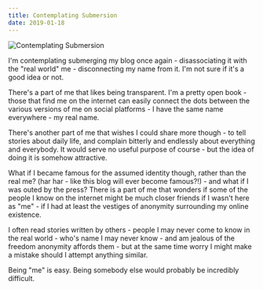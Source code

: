 ```yaml
---
title: Contemplating Submersion
date: 2019-01-18
---
```


![Contemplating Submersion](https://source.unsplash.com/gp8BLyaTaA0/1600x900)

I'm contemplating submerging my blog once again - disassociating it with the "real world" me - disconnecting my name from it. I'm not sure if it's a good idea or not.

There's a part of me that likes being transparent. I'm a pretty open book - those that find me on the internet can easily connect the dots between the various versions of me on social platforms - I have the same name everywhere - my real name.

There's another part of me that wishes I could share more though - to tell stories about daily life, and complain bitterly and endlessly about everything and everybody. It would serve no useful purpose of course - but the idea of doing it is somehow attractive.

What if I became famous for the assumed identity though, rather than the real me? (har har - like this blog will ever become famous?!) - and what if I was outed by the press? There is a part of me that wonders if some of the people I know on the internet might be much closer friends if I wasn't here as "me" - if I had at least the vestiges of anonymity surrounding my online existence.

I often read stories written by others - people I may never come to know in the real world - who's name I may never know - and am jealous of the freedom anonymity affords them - but at the same time worry I might make a mistake should I attempt anything similar.

Being "me" is easy. Being somebody else would probably be incredibly difficult.